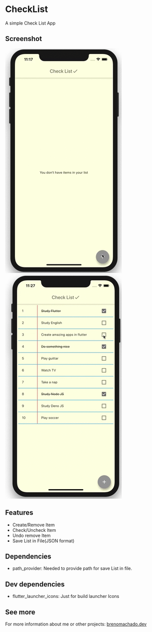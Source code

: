 # CheckList
A simple Check List App

## Screenshot
![Item Add](demo/demo_add.gif)
![Item Remove](demo/demo_remove.gif)

## Features
- Create/Remove Item
- Check/Uncheck Item
- Undo remove Item
- Save List in File(JSON format)

## Dependencies
- path_provider: Needed to provide path for save List in file.

## Dev dependencies
- flutter_launcher_icons: Just for build launcher Icons

## See more
For more information about me or other projects: [brenomachado.dev](https://brenomachado.dev)
